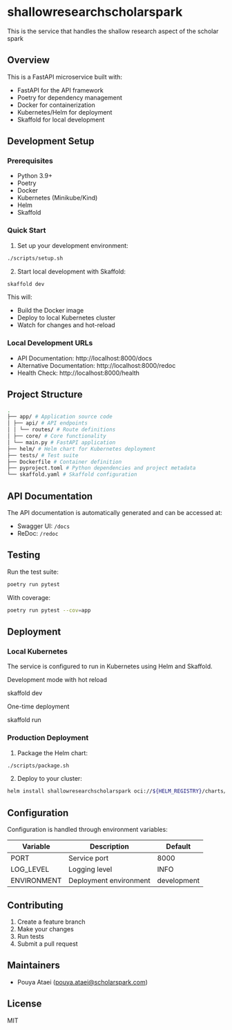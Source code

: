 # shallowresearchscholarspark

This is the service that handles the shallow research aspect of the scholar spark

## Overview

This is a FastAPI microservice built with:

- FastAPI for the API framework
- Poetry for dependency management
- Docker for containerization
- Kubernetes/Helm for deployment
- Skaffold for local development

## Development Setup

### Prerequisites

- Python 3.9+
- Poetry
- Docker
- Kubernetes (Minikube/Kind)
- Helm
- Skaffold

### Quick Start

1. Set up your development environment:

```bash
./scripts/setup.sh
```

2. Start local development with Skaffold:

```bash
skaffold dev
```

This will:

- Build the Docker image
- Deploy to local Kubernetes cluster
- Watch for changes and hot-reload

### Local Development URLs

- API Documentation: http://localhost:8000/docs
- Alternative Documentation: http://localhost:8000/redoc
- Health Check: http://localhost:8000/health

## Project Structure

```bash
.
├── app/ # Application source code
│ ├── api/ # API endpoints
│ │ └── routes/ # Route definitions
│ ├── core/ # Core functionality
│ └── main.py # FastAPI application
├── helm/ # Helm chart for Kubernetes deployment
├── tests/ # Test suite
├── Dockerfile # Container definition
├── pyproject.toml # Python dependencies and project metadata
└── skaffold.yaml # Skaffold configuration
```

## API Documentation

The API documentation is automatically generated and can be accessed at:

- Swagger UI: `/docs`
- ReDoc: `/redoc`

## Testing

Run the test suite:

```bash
poetry run pytest
```

With coverage:

```bash
poetry run pytest --cov=app
```

## Deployment

### Local Kubernetes

The service is configured to run in Kubernetes using Helm and Skaffold.

Development mode with hot reload

skaffold dev

One-time deployment

skaffold run

### Production Deployment

1. Package the Helm chart:

```bash
./scripts/package.sh
```

2. Deploy to your cluster:

```bash
helm install shallowresearchscholarspark oci://${HELM_REGISTRY}/charts/shallowresearchscholarspark --version <version>
```

## Configuration

Configuration is handled through environment variables:

| Variable    | Description            | Default     |
| ----------- | ---------------------- | ----------- |
| PORT        | Service port           | 8000 |
| LOG_LEVEL   | Logging level          | INFO        |
| ENVIRONMENT | Deployment environment | development |

## Contributing

1. Create a feature branch
2. Make your changes
3. Run tests
4. Submit a pull request

## Maintainers

- Pouya Ataei (pouya.ataei@scholarspark.com)

## License

MIT
